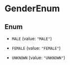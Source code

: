 

# GenderEnum

## Enum


* `MALE` (value: `"MALE"`)

* `FEMALE` (value: `"FEMALE"`)

* `UNKNOWN` (value: `"UNKNOWN"`)



